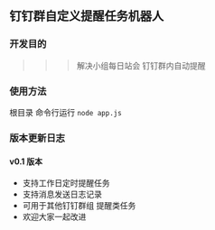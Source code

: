 ## 钉钉群自定义提醒任务机器人
### 开发目的
>>> 解决小组每日站会 钉钉群内自动提醒
### 使用方法
根目录 命令行运行
` node app.js `
### 版本更新日志
#### v0.1 版本
+ 支持工作日定时提醒任务
+ 支持消息发送日志记录
+ 可用于其他钉钉群组 提醒类任务
+ 欢迎大家一起改进
